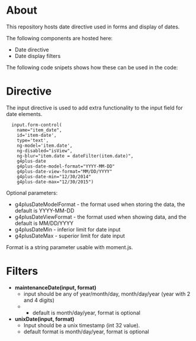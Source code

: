 About
=====

This repository hosts date directive used in forms and display of dates. 

The following components are hosted here:

 * Date directive
 * Date display filters

The following code snipets shows how these can be used in the code:

Directive
=========
The input directive is used to add extra functionality to the input field for
date elements.

      input.form-control(
        name="item_date",
        id='item-date',
        type='text',
        ng-model='item.date',
        ng-disabled="isView",
        ng-blur="item.date = dateFilter(item.date)",
        g4plus-date
        g4plus-date-model-format="YYYY-MM-DD"
        g4plus-date-view-format="MM/DD/YYYY"
        g4plus-date-min="12/30/2014"
        g4plus-date-max="12/30/2015")

Optional parameters:
  * g4plusDateModelFormat - the format used when storing the data, the default is YYYY-MM-DD
  * g4plusDateViewFormat - the format used when showing data, and the default is MM/DD/YYYY
  * g4plusDateMin - inferior limit for date input
  * g4plusDateMax - superior limit for date input

Format is a string parameter usable with moment.js.

Filters
=======

  * **maintenanceDate(input, format)**
    * input should be any of year/month/day, month/day/year (year with 2 and 4 digits)
    * - default is month/day/year, format is optional
  * **unixDate(input, format)**
    * Input should be a unix timestamp (int 32 value).
    * default format is month/day/year, format is optional
